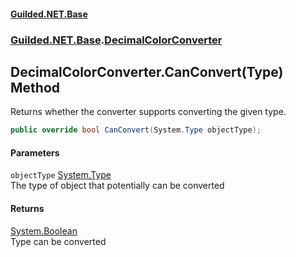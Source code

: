 
#### [Guilded.NET.Base](Guilded_NET_Base 'Guilded_NET_Base')
### [Guilded.NET.Base](Guilded_NET_Base#Guilded_NET_Base 'Guilded.NET.Base').[DecimalColorConverter](DecimalColorConverter 'Guilded.NET.Base.DecimalColorConverter')
## DecimalColorConverter.CanConvert(Type) Method
Returns whether the converter supports converting the given type.  
```csharp
public override bool CanConvert(System.Type objectType);
```

#### Parameters
<a name='Guilded_NET_Base_DecimalColorConverter_CanConvert(System_Type)_objectType'></a>
`objectType` [System.Type](https://docs.microsoft.com/en-us/dotnet/api/System.Type 'System.Type')  
The type of object that potentially can be converted
  

#### Returns
[System.Boolean](https://docs.microsoft.com/en-us/dotnet/api/System.Boolean 'System.Boolean')  
Type can be converted
